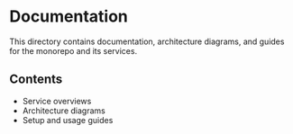# Documentation

This directory contains documentation, architecture diagrams, and guides for the monorepo and its services.

## Contents
- Service overviews
- Architecture diagrams
- Setup and usage guides 